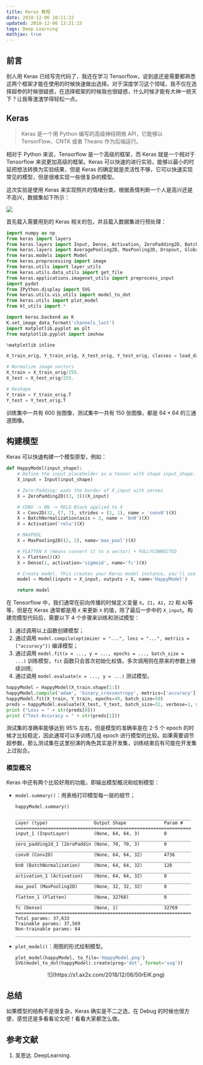 ```yaml
---
title: Keras 教程
date: 2018-12-06 10:11:22
updated: 2018-12-06 13:21:15
tags: Deep Learning
mathjax: true
---
```


## 前言

别人用 Keras 已经写完代码了，我还在学习 Tensorflow，说到底还是需要都熟悉这两个框架才能在使用的时候快速做出选择。对于深度学习这个领域，我不仅在选择超参的时候很疑惑，在选择框架的时候我也很疑惑，什么时候才能有大神一统天下？让我等渣渣学得轻松一点。

<!-- more -->

## Keras

> Keras 是一个用 Python 编写的高级神经网络 API，它能够以 TensorFlow、CNTK 或者 Theano 作为后端运行。

相对于 Python 来说，Tensorflow 是一个高级的框架，而 Keras 就是一个相对于 Tensorflow 来说更加高级的框架。Keras 可以快速的进行实验，能够以最小的时延把想法转换为实验结果，但是 Keras 的确定就是灵活性不够，它可以快速实现常见的模型，但是很难实现一些很复杂的模型。

这次实验是使用 Keras 来实现照片的情绪分类，根据表情判断一个人是高兴还是不高兴，数据集如下所示：

![](https://s1.ax2x.com/2018/12/05/50a7yu.png)

首先载入需要用到的 Keras 相关的包，并且载入数据集进行预处理：

``` python
import numpy as np
from keras import layers
from keras.layers import Input, Dense, Activation, ZeroPadding2D, BatchNormalization, Flatten, Conv2D
from keras.layers import AveragePooling2D, MaxPooling2D, Dropout, GlobalMaxPooling2D, GlobalAveragePooling2D
from keras.models import Model
from keras.preprocessing import image
from keras.utils import layer_utils
from keras.utils.data_utils import get_file
from keras.applications.imagenet_utils import preprocess_input
import pydot
from IPython.display import SVG
from keras.utils.vis_utils import model_to_dot
from keras.utils import plot_model
from kt_utils import *

import keras.backend as K
K.set_image_data_format('channels_last')
import matplotlib.pyplot as plt
from matplotlib.pyplot import imshow

%matplotlib inline

X_train_orig, Y_train_orig, X_test_orig, Y_test_orig, classes = load_dataset()

# Normalize image vectors
X_train = X_train_orig/255.
X_test = X_test_orig/255.

# Reshape
Y_train = Y_train_orig.T
Y_test = Y_test_orig.T
```

训练集中一共有 600 张图像，测试集中一共有 150 张图像，都是 $64\times 64$ 的三通道图像。

## 构建模型

Keras 可以快速构建一个模型原型，例如：

``` python
def HappyModel(input_shape):
    # Define the input placeholder as a tensor with shape input_shape. Think of this as your input image!
    X_input = Input(input_shape)

    # Zero-Padding: pads the border of X_input with zeroes
    X = ZeroPadding2D((3, 3))(X_input)

    # CONV -> BN -> RELU Block applied to X
    X = Conv2D(32, (7, 7), strides = (1, 1), name = 'conv0')(X)
    X = BatchNormalization(axis = 3, name = 'bn0')(X)
    X = Activation('relu')(X)

    # MAXPOOL
    X = MaxPooling2D((2, 2), name='max_pool')(X)

    # FLATTEN X (means convert it to a vector) + FULLYCONNECTED
    X = Flatten()(X)
    X = Dense(1, activation='sigmoid', name='fc')(X)

    # Create model. This creates your Keras model instance, you'll use this instance to train/test the model.
    model = Model(inputs = X_input, outputs = X, name='HappyModel')

    return model
```

在 Tensorflow 中，我们通常在前向传播的时候定义变量 `X`，`Z1`，`A1`，`Z2` 和 `A2`等等，但是在 Keras 通常都是用 `X` 来更新 `X` 的值，除了最后一步中的 `X_input`。构建完模型代码后，需要以下 4 个步骤来训练和测试模型：

1. 通过调用以上函数创建模型；
2. 通过调用 `model.compile(optimizer = "...", loss = "...", metrics = ["accuracy"])` 编译模型；
3. 通过调用 `model.fit(x = ..., y = ..., epochs = ..., batch_size = ...)` 训练模型，`fit` 函数只会首次初始化权值，多次调用则在原来的参数上继续训练;
4. 通过调用 `model.evaluate(x = ..., y = ...)` 测试模型。

``` python
happyModel = HappyModel(X_train.shape[1:])
happyModel.compile('adam', 'binary_crossentropy', metrics=['accuracy'])
happyModel.fit(X_train, Y_train, epochs=40, batch_size=50)
preds = happyModel.evaluate(X_test, Y_test, batch_size=32, verbose=1, sample_weight=None)
print ("Loss = " + str(preds[0]))
print ("Test Accuracy = " + str(preds[1]))
```

测试集的准确率能够达到 95% 左右，但是模型的准确率是在 2-5 个 epoch 的时候才比较稳定，因此通常可以多训练几组 epoch 进行模型的比较。如果需要调节超参数，那么测试集在这里扮演的角色其实是开发集，训练结束后有可能在开发集上过拟合。

### 模型概况

Keras 中还有两个比较好用的功能，即输出模型概况和绘制模型：

* `model.summary()`：用表格打印模型每一层的细节；

  ``` python
  happyModel.summary()
  ```

  ```
  _________________________________________________________________
  Layer (type)                 Output Shape              Param #   
  =================================================================
  input_1 (InputLayer)         (None, 64, 64, 3)         0         
  _________________________________________________________________
  zero_padding2d_1 (ZeroPaddin (None, 70, 70, 3)         0         
  _________________________________________________________________
  conv0 (Conv2D)               (None, 64, 64, 32)        4736      
  _________________________________________________________________
  bn0 (BatchNormalization)     (None, 64, 64, 32)        128       
  _________________________________________________________________
  activation_1 (Activation)    (None, 64, 64, 32)        0         
  _________________________________________________________________
  max_pool (MaxPooling2D)      (None, 32, 32, 32)        0         
  _________________________________________________________________
  flatten_1 (Flatten)          (None, 32768)             0         
  _________________________________________________________________
  fc (Dense)                   (None, 1)                 32769     
  =================================================================
  Total params: 37,633
  Trainable params: 37,569
  Non-trainable params: 64
  _________________________________________________________________
  ```

* `plot_model()`：用图的形式绘制模型。

  ``` python
  plot_model(happyModel, to_file='HappyModel.png')
  SVG(model_to_dot(happyModel).create(prog='dot', format='svg'))
  ```

  <center>![](https://s1.ax2x.com/2018/12/06/50rEiK.png)</center>

## 总结

如果模型的结构不是很复杂，Keras 确实是不二之选，在 Debug 的时候也很方便，感觉还是多看看论文吧！看看大家都怎么做。

## 参考文献

1. 吴恩达. DeepLearning. 